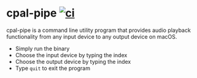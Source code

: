 # cpal-pipe [![ci](https://github.com/zehreken/cpal-pipe/workflows/cpal-pipe/badge.svg)](https://github.com/zehreken/cpal-pipe/actions)
cpal-pipe is a command line utility program that provides audio playback functionality from any input device to any output device on macOS.
* Simply run the binary
* Choose the input device by typing the index
* Choose the output device by typing the index
* Type `quit` to exit the program
